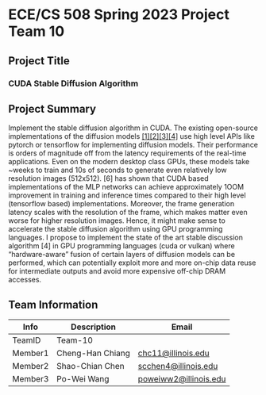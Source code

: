 # ECE/CS 508 Spring 2023 Project Team 10

## Project Title
### CUDA Stable Diffusion Algorithm

## Project Summary

Implement the stable diffusion algorithm in CUDA. 
The existing open-source implementations of the diffusion models [[1]](https://arxiv.org/abs/2112.10752 )[[2]](https://arxiv.org/abs/2302.05543)[[3]](https://github.com/CompVis/latent-diffusion)[[4]](https://github.com/lllyasviel/ControlNet) use high level APIs like 
pytorch or tensorflow for implementing diffusion models. Their performance is orders of magnitude off 
from the latency requirements of the real-time applications. Even on the modern desktop class GPUs, 
these models take ~weeks to train and 10s of seconds to generate even relatively low resolution images 
(512x512). [6] has shown that CUDA based implementations of the MLP networks can achieve 
approximately 1OOM improvement in training and inference times compared to their high level 
(tensorflow based) implementations. Moreover, the frame generation latency scales with the resolution 
of the frame, which makes matter even worse for higher resolution images. Hence, it might make sense 
to accelerate the stable diffusion algorithm using GPU programming languages. I propose to implement 
the state of the art stable discussion algorithm [4] in GPU programming languages (cuda or vulkan) 
where “hardware-aware” fusion of certain layers of diffusion models can be performed, which can 
potentially exploit more and more on-chip data reuse for intermediate outputs and avoid more 
expensive off-chip DRAM accesses. 

## Team Information

|   Info      |        Description     |        Email      |
| ----------- | ---------------------- | ---------------- |
| TeamID      |        Team-10        |
| Member1     |     Cheng-Han Chiang   |  chc11@illinois.edu    |
| Member2     |     Shao-Chian Chen   |  scchen4@illinois.edu |
| Member3     |     Po-Wei Wang    |  poweiww2@illinois.edu  |

